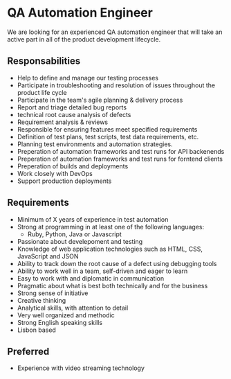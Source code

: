 # QA Automation Engineer
We are looking for an experienced QA automation engineer that will take an active part in all of the product development lifecycle.

## Responsabilities
- Help to define and manage our testing processes
- Participate in troubleshooting and resolution of issues throughout the product life cycle
- Participate in the team's agile planning & delivery process
- Report and triage detailed bug reports
- technical root cause analysis of defects
- Requirement analysis & reviews
- Responsible for ensuring features meet specified requirements
- Definition of test plans, test scripts, test data requirements, etc.
- Planning test environments and automation strategies.
- Preperation of automation frameworks and test runs for API backenends
- Preperation of automation frameworks and test runs for forntend clients
- Preperation of builds and deployments
- Work closely with DevOps
- Support production deployments


## Requirements
- Minimum of X years of experience in test automation
- Strong at programming in at least one of the following languages:
  - Ruby, Python, Java or Javascript
- Passionate about develepoment and testing
- Knowledge of web application technologies such as HTML, CSS, JavaScript and JSON
- Ability to track down the root cause of a defect using debugging tools
- Ability to work well in a team, self-driven and eager to learn
- Easy to work with and diplomatic in communication
- Pragmatic about what is best both technically and for the business
- Strong sense of initiative
- Creative thinking
- Analytical skills, with attention to detail
- Very well organized and methodic
- Strong English speaking skills
- Lisbon based

## Preferred
- Experience with video streaming technology